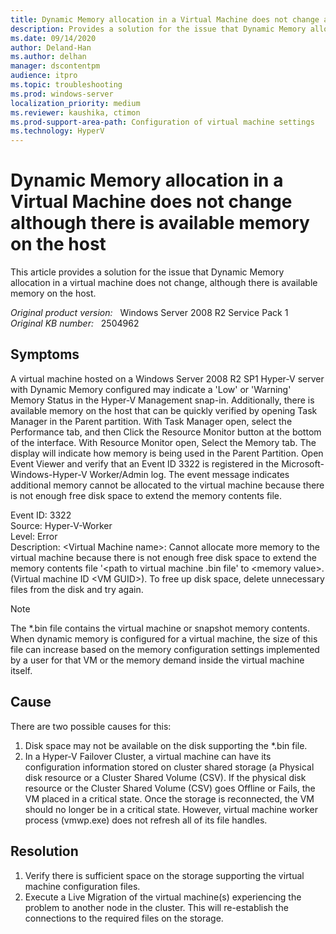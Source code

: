 ```yaml
---
title: Dynamic Memory allocation in a Virtual Machine does not change although there is available memory on the host
description: Provides a solution for the issue that Dynamic Memory allocation in a virtual machine does not change
ms.date: 09/14/2020
author: Deland-Han
ms.author: delhan 
manager: dscontentpm
audience: itpro
ms.topic: troubleshooting
ms.prod: windows-server
localization_priority: medium
ms.reviewer: kaushika, ctimon
ms.prod-support-area-path: Configuration of virtual machine settings
ms.technology: HyperV
---
```

# Dynamic Memory allocation in a Virtual Machine does not change although there is available memory on the host

This article provides a solution for the issue that Dynamic Memory allocation in a virtual machine does not change, although there is available memory on the host.

_Original product version:_ &nbsp; Windows Server 2008 R2 Service Pack 1  
_Original KB number:_ &nbsp; 2504962

## Symptoms

A virtual machine hosted on a Windows Server 2008 R2 SP1 Hyper-V server with Dynamic Memory configured may indicate a 'Low' or 'Warning' Memory Status in the Hyper-V Management snap-in. Additionally, there is available memory on the host that can be quickly verified by opening Task Manager in the Parent partition. With Task Manager open, select the Performance tab, and then Click the Resource Monitor button at the bottom of the interface. With Resource Monitor open, Select the Memory tab. The display will indicate how memory is being used in the Parent Partition. Open Event Viewer and verify that an Event ID 3322 is registered in the Microsoft-Windows-Hyper-V Worker/Admin log. The event message indicates additional memory cannot be allocated to the virtual machine because there is not enough free disk space to extend the memory contents file.

Event ID: 3322  
 Source: Hyper-V-Worker  
 Level: Error  
 Description: \<Virtual Machine name>: Cannot allocate more memory to the virtual machine because there is not enough free disk space to extend the memory contents file '<path to virtual machine .bin file' to \<memory value>. (Virtual machine ID \<VM GUID>). To free up disk space, delete unnecessary files from the disk and try again.  

>[!Note]
 The *.bin file contains the virtual machine or snapshot memory contents. When dynamic memory is configured for a virtual machine, the size of this file can increase based on the memory configuration settings implemented by a user for that VM or the memory demand inside the virtual machine itself. 

## Cause

There are two possible causes for this:

1. Disk space may not be available on the disk supporting the *.bin file.
2. In a Hyper-V Failover Cluster, a virtual machine can have its configuration information stored on cluster shared storage (a Physical disk resource or a Cluster Shared Volume (CSV). If the physical disk resource or the Cluster Shared Volume (CSV) goes Offline  or Fails, the VM placed in a critical state. Once the storage is reconnected, the VM should no longer be in a critical state. However, virtual machine worker process (vmwp.exe) does not refresh all of its file handles. 


## Resolution


1. Verify there is sufficient space on the storage supporting the virtual machine configuration files.
2. Execute a Live Migration of the virtual machine(s) experiencing the problem to another node in the cluster. This will re-establish the connections to the required files on the storage.
